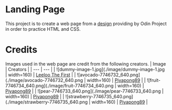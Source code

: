 # Landing Page
This project is to create a web page from a [design](https://cdn.statically.io/gh/TheOdinProject/curriculum/81a5d553f4073e593d23a6ab00d50eef8620796d/foundations/html_css/project/imgs/01.png) providing by Odin Project in order to practice HTML and CSS.

# Credits
Images used in the web page are credit from the following creators.
| Image | Creators |
| --- | --- |
| ![dummy-image-1.jpg](./image/dummy-image-1.jpg | width=160) | [Leeloo The First](https://www.pexels.com/zh-tw/photo/7598007/) |
| ![avocado-7746732_640.png](./image/avocado-7746732_640.png | width=160) | [Piyapong89](https://pixabay.com/illustrations/avocado-fruits-watercolor-vintage-7746732/) |
| ![fruit-7746734_640.png](./image/fruit-7746734_640.png | width=160) | [Piyapong89](https://pixabay.com/illustrations/fruit-purple-fruit-watercolor-7746734/) |
| ![pear-7746733_640.png](./image/pear-7746733_640.png | width=160) | [Piyapong89](https://pixabay.com/illustrations/pear-fruit-watercolor-plant-botany-7746733/) |
| ![strawberry-7746735_640.png](./image/strawberry-7746735_640.png | width=160) | [Piyapong89](https://pixabay.com/illustrations/strawberry-fruit-pink-fruit-7746735/) |